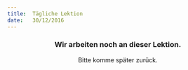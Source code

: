 ```yaml
---
title:  Tägliche Lektion
date:   30/12/2016
---
```


### <center>Wir arbeiten noch an dieser Lektion.</center>
<center>Bitte komme später zurück.</center>
